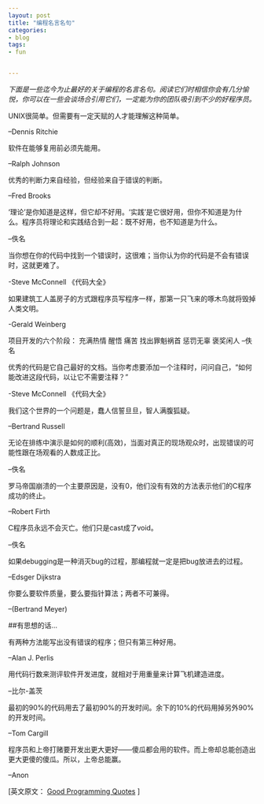 ```yaml
---
layout: post
title: "编程名言名句"
categories:
- blog
tags:
- fun


---
```


  *下面是一些迄今为止最好的关于编程的名言名句。阅读它们时相信你会有几分愉悦，你可以在一些会谈场合引用它们，一定能为你的团队吸引到不少的好程序员。*

UNIX很简单。但需要有一定天赋的人才能理解这种简单。

–Dennis Ritchie

  软件在能够复用前必须先能用。

–Ralph Johnson

  优秀的判断力来自经验，但经验来自于错误的判断。

–Fred Brooks

  ‘理论’是你知道是这样，但它却不好用。‘实践’是它很好用，但你不知道是为什么。程序员将理论和实践结合到一起：既不好用，也不知道是为什么。

–佚名

  当你想在你的代码中找到一个错误时，这很难；当你认为你的代码是不会有错误时，这就更难了。

-Steve McConnell 《代码大全》

  如果建筑工人盖房子的方式跟程序员写程序一样，那第一只飞来的啄木鸟就将毁掉人类文明。

-Gerald Weinberg

  项目开发的六个阶段：
充满热情
醒悟
痛苦
找出罪魁祸首
惩罚无辜
褒奖闲人
–佚名

  优秀的代码是它自己最好的文档。当你考虑要添加一个注释时，问问自己，“如何能改进这段代码，以让它不需要注释？”

-Steve McConnell 《代码大全》

  我们这个世界的一个问题是，蠢人信誓旦旦，智人满腹狐疑。

–Bertrand Russell

  无论在排练中演示是如何的顺利(高效)，当面对真正的现场观众时，出现错误的可能性跟在场观看的人数成正比。

–佚名

  罗马帝国崩溃的一个主要原因是，没有0，他们没有有效的方法表示他们的C程序成功的终止。

–Robert Firth

  C程序员永远不会灭亡。他们只是cast成了void。

–佚名

  如果debugging是一种消灭bug的过程，那编程就一定是把bug放进去的过程。

–Edsger Dijkstra

  你要么要软件质量，要么要指针算法；两者不可兼得。

–(Bertrand Meyer)

##有思想的话…

  有两种方法能写出没有错误的程序；但只有第三种好用。

–Alan J. Perlis

  用代码行数来测评软件开发进度，就相对于用重量来计算飞机建造进度。

–比尔-盖茨

  最初的90%的代码用去了最初90%的开发时间。余下的10%的代码用掉另外90%的开发时间。

–Tom Cargill

  程序员和上帝打赌要开发出更大更好——傻瓜都会用的软件。而上帝却总能创造出更大更傻的傻瓜。所以，上帝总能赢。

–Anon

[英文原文： [Good Programming Quotes](http://c-programming.10947.n7.nabble.com/Good-Programming-Quotes-td19124.html) ]
